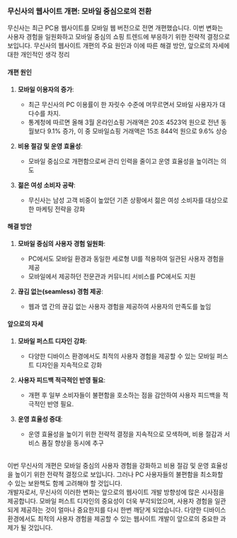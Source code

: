 ### 무신사의 웹사이트 개편: 모바일 중심으로의 전환

무신사는 최근 PC용 웹사이트를 모바일 웹 버전으로 전면 개편했습니다. 이번 변화는 사용자 경험을 일원화하고 모바일 중심의 쇼핑 트렌드에 부응하기 위한 전략적 결정으로 보입니다. 무신사의 웹사이트 개편의 주요 원인과 이에 따른 해결 방안, 앞으로의 자세에 대한 개인적인 생각 정리
<br />

#### 개편 원인

1. **모바일 이용자의 증가**:

   - 최근 무신사의 PC 이용률이 한 자릿수 수준에 머무르면서 모바일 사용자가 대다수를 차지.
   - 통계청에 따르면 올해 3월 온라인쇼핑 거래액은 20조 4523억 원으로 전년 동월보다 9.1% 증가, 이 중 모바일쇼핑 거래액은 15조 844억 원으로 9.6% 상승
     <br />

2. **비용 절감 및 운영 효율성**:

   - 모바일 중심으로 개편함으로써 관리 인력을 줄이고 운영 효율성을 높이려는 의도
     <br />

3. **젊은 여성 소비자 공략**:
   - 무신사는 남성 고객 비중이 높았던 기존 상황에서 젊은 여성 소비자를 대상으로 한 마케팅 전략을 강화
     <br />

#### 해결 방안

1. **모바일 중심의 사용자 경험 일원화**:

   - PC에서도 모바일 환경과 동일한 세로형 UI를 적용하여 일관된 사용자 경험을 제공
   - 모바일에서 제공하던 전문관과 커뮤니티 서비스를 PC에서도 지원
     <br />

2. **끊김 없는(seamless) 경험 제공**:
   - 웹과 앱 간의 끊김 없는 사용자 경험을 제공하여 사용자의 만족도를 높임
     <br />

#### 앞으로의 자세

1. **모바일 퍼스트 디자인 강화**:

   - 다양한 디바이스 환경에서도 최적의 사용자 경험을 제공할 수 있는 모바일 퍼스트 디자인을 지속적으로 강화
     <br />

2. **사용자 피드백 적극적인 반영 필요**:

   - 개편 후 일부 소비자들이 불편함을 호소하는 점을 감안하여 사용자 피드백을 적극적인 반영 필요.
     <br />

3. **운영 효율성 증대**:

   - 운영 효율성을 높이기 위한 전략적 결정을 지속적으로 모색하며, 비용 절감과 서비스 품질 향상을 동시에 추구
     <br /> <br />

이번 무신사의 개편은 모바일 중심의 사용자 경험을 강화하고 비용 절감 및 운영 효율성을 높이기 위한 전략적 결정으로 보입니다. 그러나 PC 사용자들의 불편함을 최소화할 수 있는 보완책도 함께 고려해야 할 것입니다.
<br />
개발자로서, 무신사의 이러한 변화는 앞으로의 웹사이트 개발 방향성에 많은 시사점을 제공합니다. 모바일 퍼스트 디자인의 중요성이 더욱 부각되었으며, 사용자 경험을 일관되게 제공하는 것이 얼마나 중요한지를 다시 한번 깨닫게 되었습니다. 다양한 디바이스 환경에서도 최적의 사용자 경험을 제공할 수 있는 웹사이트 개발이 앞으로의 중요한 과제가 될 것입니다.
